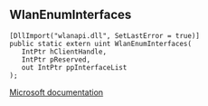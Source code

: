 ## WlanEnumInterfaces

```
[DllImport("wlanapi.dll", SetLastError = true)]
public static extern uint WlanEnumInterfaces(
   IntPtr hClientHandle,
   IntPtr pReserved,
   out IntPtr ppInterfaceList
);
```

[Microsoft documentation](https://docs.microsoft.com/en-us/windows/win32/api/wlanapi/nf-wlanapi-wlanenuminterfaces)
